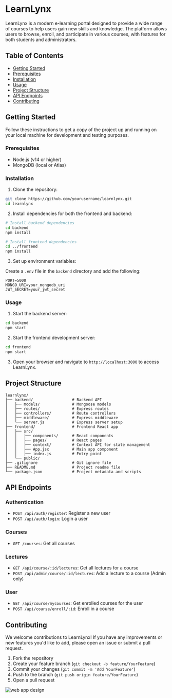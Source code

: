 # LearnLynx

LearnLynx is a modern e-learning portal designed to provide a wide range of courses to help users gain new skills and knowledge. The platform allows users to browse, enroll, and participate in various courses, with features for both students and administrators.

## Table of Contents

- [Getting Started](#getting-started)
- [Prerequisites](#prerequisites)
- [Installation](#installation)
- [Usage](#usage)
- [Project Structure](#project-structure)
- [API Endpoints](#api-endpoints)
- [Contributing](#contributing)

## Getting Started

Follow these instructions to get a copy of the project up and running on your local machine for development and testing purposes.

### Prerequisites

- Node.js (v14 or higher)
- MongoDB (local or Atlas)

### Installation

1. Clone the repository:

```bash
git clone https://github.com/yourusername/learnlynx.git
cd learnlynx
```

2. Install dependencies for both the frontend and backend:

```bash
# Install backend dependencies
cd backend
npm install

# Install frontend dependencies
cd ../frontend
npm install
```

3. Set up environment variables:

Create a `.env` file in the `backend` directory and add the following:

```env
PORT=5000
MONGO_URI=your_mongodb_uri
JWT_SECRET=your_jwt_secret
```

### Usage

1. Start the backend server:

```bash
cd backend
npm start
```

2. Start the frontend development server:

```bash
cd frontend
npm start
```

3. Open your browser and navigate to `http://localhost:3000` to access LearnLynx.

## Project Structure

```
learnlynx/
├── backend/                 # Backend API
│   ├── models/              # Mongoose models
│   ├── routes/              # Express routes
│   ├── controllers/         # Route controllers
│   ├── middleware/          # Express middleware
│   └── server.js            # Express server setup
├── frontend/                # Frontend React app
│   ├── src/
│   │   ├── components/      # React components
│   │   ├── pages/           # React pages
│   │   ├── context/         # Context API for state management
│   │   ├── App.jsx          # Main app component
│   │   ├── index.js         # Entry point
│   └── public/
├── .gitignore               # Git ignore file
├── README.md                # Project readme file
└── package.json             # Project metadata and scripts
```

## API Endpoints

### Authentication

- `POST /api/auth/register`: Register a new user
- `POST /api/auth/login`: Login a user

### Courses

- `GET /courses`: Get all courses

### Lectures

- `GET /api/course/:id/lectures`: Get all lectures for a course
- `POST /api/admin/course/:id/lectures`: Add a lecture to a course (Admin only)

### User

- `GET /api/course/mycourses`: Get enrolled courses for the user
- `POST /api/course/enroll/:id`: Enroll in a course

## Contributing

We welcome contributions to LearnLynx! If you have any improvements or new features you'd like to add, please open an issue or submit a pull request.

1. Fork the repository
2. Create your feature branch (`git checkout -b feature/YourFeature`)
3. Commit your changes (`git commit -m 'Add YourFeature'`)
4. Push to the branch (`git push origin feature/YourFeature`)
5. Open a pull request


![web app design](https://github.com/user-attachments/assets/c88a2619-5a84-42a1-8089-151ed59fcc66)
